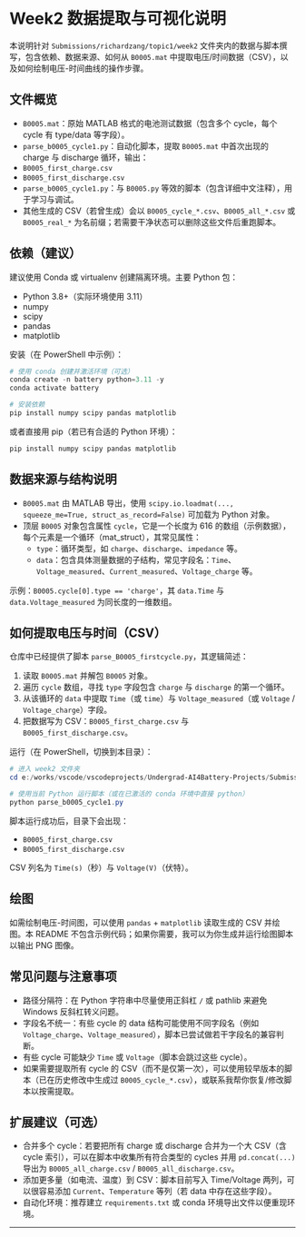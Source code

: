 # Week2 数据提取与可视化说明

本说明针对 `Submissions/richardzang/topic1/week2` 文件夹内的数据与脚本撰写，包含依赖、数据来源、如何从 `B0005.mat` 中提取电压/时间数据（CSV），以及如何绘制电压-时间曲线的操作步骤。

## 文件概览

- `B0005.mat`：原始 MATLAB 格式的电池测试数据（包含多个 cycle，每个 cycle 有 type/data 等字段）。
 - `parse_b0005_cycle1.py`：自动化脚本，提取 `B0005.mat` 中首次出现的 charge 与 discharge 循环，输出：
  - `B0005_first_charge.csv`
  - `B0005_first_discharge.csv`
- `parse_b0005_cycle1.py`：与 `B0005.py` 等效的脚本（包含详细中文注释），用于学习与调试。
- 其他生成的 CSV（若曾生成）会以 `B0005_cycle_*.csv`、`B0005_all_*.csv` 或 `B0005_real_*` 为名前缀；若需要干净状态可以删除这些文件后重跑脚本。

## 依赖（建议）

建议使用 Conda 或 virtualenv 创建隔离环境。主要 Python 包：

- Python 3.8+（实际环境使用 3.11）
- numpy
- scipy
- pandas
- matplotlib

安装（在 PowerShell 中示例）：

```powershell
# 使用 conda 创建并激活环境（可选）
conda create -n battery python=3.11 -y
conda activate battery

# 安装依赖
pip install numpy scipy pandas matplotlib
```

或者直接用 pip（若已有合适的 Python 环境）：

```powershell
pip install numpy scipy pandas matplotlib
```

## 数据来源与结构说明

- `B0005.mat` 由 MATLAB 导出，使用 `scipy.io.loadmat(..., squeeze_me=True, struct_as_record=False)` 可加载为 Python 对象。
- 顶层 `B0005` 对象包含属性 `cycle`，它是一个长度为 616 的数组（示例数据），每个元素是一个循环（mat_struct），其常见属性：
  - `type`：循环类型，如 `charge`、`discharge`、`impedance` 等。
  - `data`：包含具体测量数据的子结构，常见字段名：`Time`、`Voltage_measured`、`Current_measured`、`Voltage_charge` 等。

示例：`B0005.cycle[0].type == 'charge'`，其 `data.Time` 与 `data.Voltage_measured` 为同长度的一维数组。

## 如何提取电压与时间（CSV）

仓库中已经提供了脚本 `parse_B0005_firstcycle.py`，其逻辑简述：

1. 读取 `B0005.mat` 并解包 `B0005` 对象。
2. 遍历 `cycle` 数组，寻找 `type` 字段包含 `charge` 与 `discharge` 的第一个循环。
3. 从该循环的 `data` 中提取 `Time`（或 `time`）与 `Voltage_measured`（或 `Voltage` / `Voltage_charge`）字段。
4. 把数据写为 CSV：`B0005_first_charge.csv` 与 `B0005_first_discharge.csv`。

运行（在 PowerShell，切换到本目录）：

```powershell
# 进入 week2 文件夹
cd e:/works/vscode/vscodeprojects/Undergrad-AI4Battery-Projects/Submissions/richardzang/topic1/week2

# 使用当前 Python 运行脚本（或在已激活的 conda 环境中直接 python）
python parse_b0005_cycle1.py
```

脚本运行成功后，目录下会出现：
- `B0005_first_charge.csv`
- `B0005_first_discharge.csv`

CSV 列名为 `Time(s)`（秒）与 `Voltage(V)`（伏特）。

## 绘图

如需绘制电压-时间图，可以使用 `pandas` + `matplotlib` 读取生成的 CSV 并绘图。本 README 不包含示例代码；如果你需要，我可以为你生成并运行绘图脚本以输出 PNG 图像。

## 常见问题与注意事项

- 路径分隔符：在 Python 字符串中尽量使用正斜杠 `/` 或 pathlib 来避免 Windows 反斜杠转义问题。
- 字段名不统一：有些 cycle 的 data 结构可能使用不同字段名（例如 `Voltage_charge`、`Voltage_measured`），脚本已尝试做若干字段名的兼容判断。
- 有些 cycle 可能缺少 `Time` 或 `Voltage`（脚本会跳过这些 cycle）。
- 如果需要提取所有 cycle 的 CSV（而不是仅第一次），可以使用较早版本的脚本（已在历史修改中生成过 `B0005_cycle_*.csv`），或联系我帮你恢复/修改脚本以按需提取。

## 扩展建议（可选）

- 合并多个 cycle：若要把所有 charge 或 discharge 合并为一个大 CSV（含 cycle 索引），可以在脚本中收集所有符合类型的 cycles 并用 `pd.concat(...)` 导出为 `B0005_all_charge.csv` / `B0005_all_discharge.csv`。
- 添加更多量（如电流、温度）到 CSV：脚本目前写入 Time/Voltage 两列，可以很容易添加 `Current`、`Temperature` 等列（若 data 中存在这些字段）。
- 自动化环境：推荐建立 `requirements.txt` 或 conda 环境导出文件以便重现环境。

---
